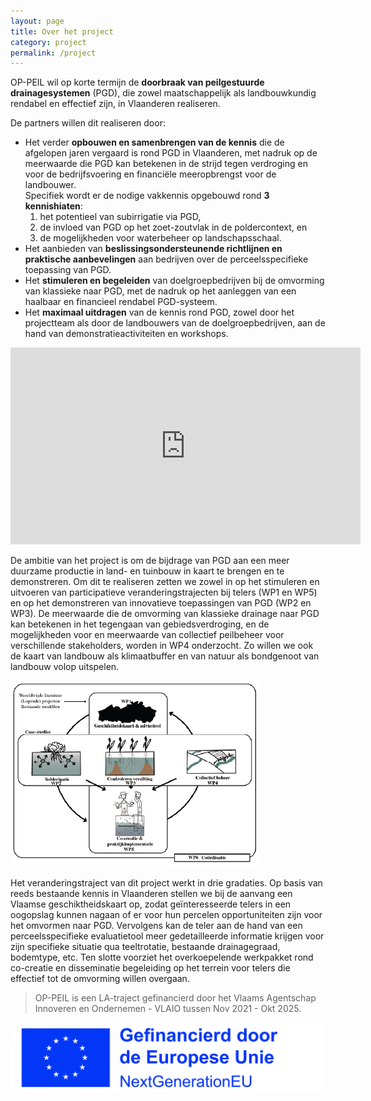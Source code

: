 ```yaml
---
layout: page
title: Over het project
category: project
permalink: /project
---
```


OP-PEIL wil op korte termijn de **doorbraak van peilgestuurde drainagesystemen** (PGD),
die zowel maatschappelijk als landbouwkundig rendabel en effectief zijn, in Vlaanderen realiseren. 

De partners willen dit realiseren door:
* Het verder **opbouwen en samenbrengen van de kennis** die de afgelopen jaren vergaard is rond PGD in Vlaanderen, 
met nadruk op de meerwaarde die PGD kan betekenen in de strijd tegen verdroging en voor de bedrijfsvoering en 
financiële meeropbrengst voor de landbouwer.  
Specifiek wordt er de nodige vakkennis opgebouwd rond **3 kennishiaten**: 
    1. het potentieel van subirrigatie via PGD, 
    2. de invloed van PGD op het zoet-zoutvlak in de poldercontext, en 
    3. de mogelijkheden voor waterbeheer op landschapsschaal.
* Het aanbieden van **beslissingsondersteunende richtlijnen en praktische aanbevelingen** aan bedrijven 
over de perceelsspecifieke toepassing van PGD.
* Het **stimuleren en begeleiden** van doelgroepbedrijven bij de omvorming van klassieke naar PGD, 
met de nadruk op het aanleggen van een haalbaar en financieel rendabel PGD-systeem.
* Het **maximaal uitdragen** van de kennis rond PGD, zowel door het projectteam als door de landbouwers van de doelgroepbedrijven, 
aan de hand van demonstratieactiviteiten en workshops.


<iframe width="560" height="315" src="https://www.youtube.com/embed/I7IEWhWdID4" title="Animatie peilgestuurde drainage" frameborder="0" allowfullscreen></iframe>


De ambitie van het project is om de bijdrage van PGD aan een meer duurzame productie in land- en tuinbouw 
in kaart te brengen en te demonstreren. Om dit te realiseren zetten we zowel in op het stimuleren en uitvoeren 
van participatieve veranderingstrajecten bij telers (WP1 en WP5) en op het demonstreren van innovatieve toepassingen 
van PGD (WP2 en WP3). De meerwaarde die de omvorming van klassieke drainage naar PGD kan betekenen in het tegengaan 
van gebiedsverdroging, en de mogelijkheden voor en meerwaarde van collectief peilbeheer voor verschillende 
stakeholders, worden in WP4 onderzocht. Zo willen we ook de kaart van landbouw als klimaatbuffer en van natuur 
als bondgenoot van landbouw volop uitspelen.

![WBS](./assets/img/WBS.png )

Het veranderingstraject van dit project werkt in drie gradaties. Op basis van reeds bestaande kennis in Vlaanderen 
stellen we bij de aanvang een Vlaamse geschiktheidskaart op, zodat geïnteresseerde telers in een oogopslag 
kunnen nagaan of er voor hun percelen opportuniteiten zijn voor het omvormen naar PGD. Vervolgens kan de teler 
aan de hand van een perceelsspecifieke evaluatietool meer gedetailleerde informatie krijgen voor zijn specifieke 
situatie qua teeltrotatie, bestaande drainagegraad, bodemtype, etc. Ten slotte voorziet het overkoepelende 
werkpakket rond co-creatie en disseminatie begeleiding op het terrein voor telers die effectief tot de 
omvorming willen overgaan.

>OP-PEIL is een LA-traject gefinancierd door het Vlaams Agentschap Innoveren en Ondernemen - VLAIO tussen Nov 2021 - Okt 2025.

![EU](./assets/img/EU_fin.jpg )